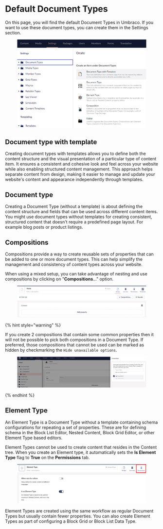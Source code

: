# Default Document Types

On this page, you will find the default Document Types in Umbraco. If you want to use these document types, you can create them in the Settings section.

<figure><img src="../../../../../12/umbraco-cms/fundamentals/data/images/v8Screenshots/createDoctype.PNG" alt=""><figcaption></figcaption></figure>

## Document type with template

Creating document types with templates allows you to define both the content structure and the visual presentation of a particular type of content item. It ensures a consistent and cohesive look and feel across your website while also enabling structured content management. This approach helps separate content from design, making it easier to manage and update your website's content and appearance independently through templates.

## Document type

Creating a Document Type (without a template) is about defining the content structure and fields that can be used across different content items. You might use document types without templates for creating consistent, structured content that doesn't require a predefined page layout. For example blog posts or product listings.

## Compositions

Compositions provide a way to create reusable sets of properties that can be added to one or more document types. This can help simplify the management and consistency of content types across your website.

When using a mixed setup, you can take advantage of nesting and use compositions by clicking on "**Compositions**..." option.

<figure><img src="../../../../../12/umbraco-cms/fundamentals/data/images/v8Screenshots/createGroup_new.png" alt=""><figcaption></figcaption></figure>

{% hint style="warning" %}

If you create 2 compositions that contain some common properties then it will not be possible to pick both compositions in a Document Type. If preferred, those compositions that cannot be used can be marked as hidden by checkmarking the `Hide unavailable options`.
<figure><img src="../../../../../12/umbraco-cms/fundamentals/data/images/Composition-hide-unavailable-options.PNG" alt=""><figcaption></figcaption></figure>

{% endhint %}

## Element Type

An Element Type is a Document Type without a template containing schema configurations for repeating a set of properties. These are for defining schema in the Block List Editor, Nested Content, Block Grid Editor, or other Element Type based editors.

Element Types cannot be used to create content that resides in the Content tree. When you create an Element type, it automatically sets the **Is Element Type** flag to **True** on the **Permissions** tab.

<figure><img src="../../../../../12/umbraco-cms/fundamentals/data/images/Element-Type.png" alt=""><figcaption></figcaption></figure>

Element Types are created using the same workflow as regular Document Types but usually contain fewer properties. You can also create Element Types as part of configuring a Block Grid or Block List Data Type.
